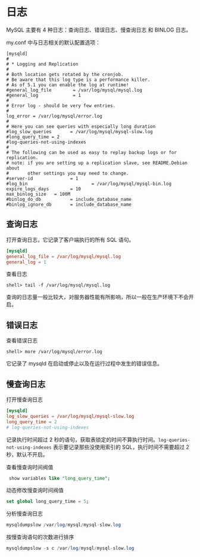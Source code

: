 # 日志

MySQL 主要有 4 种日志：查询日志、错误日志、慢查询日志 和 BINLOG 日志。

my.conf 中与日志相关的默认配置选项：

```nginx
[mysqld]
#
# * Logging and Replication
#
# Both location gets rotated by the cronjob.
# Be aware that this log type is a performance killer.
# As of 5.1 you can enable the log at runtime!
#general_log_file        = /var/log/mysql/mysql.log
#general_log             = 1
#
# Error log - should be very few entries.
#
log_error = /var/log/mysql/error.log
#
# Here you can see queries with especially long duration
#log_slow_queries       = /var/log/mysql/mysql-slow.log
#long_query_time = 2
#log-queries-not-using-indexes
#
# The following can be used as easy to replay backup logs or for replication.
# note: if you are setting up a replication slave, see README.Debian about
#       other settings you may need to change.
#server-id              = 1
#log_bin                        = /var/log/mysql/mysql-bin.log
expire_logs_days        = 10
max_binlog_size   = 100M
#binlog_do_db           = include_database_name
#binlog_ignore_db       = include_database_name
```

## 查询日志

打开查询日志，它记录了客户端执行的所有 SQL 语句。

```conf
[mysqld]
general_log_file = /var/log/mysql/mysql.log
general_log = 1
```

查看日志

```shell
shell> tail -f /var/log/mysql/mysql.log
```

查询的日志量一般比较大，对服务器性能有所影响，所以一般在生产环境下不会开启。

## 错误日志

查看错误日志

```shell
shell> more /var/log/mysql/error.log
```

它记录了 mysqld 在启动或停止以及在运行过程中发生的错误信息。

## 慢查询日志

打开慢查询日志

```conf
[mysqld]
log_slow_queries = /var/log/mysql/mysql-slow.log
long_query_time = 2
# log-queries-not-using-indexes
```

记录执行时间超过 2 秒的语句，获取表锁定的时间不算执行时间。`log-queries-not-using-indexes` 表示要记录那些没使用索引的 SQL，执行时间不需要超过 2 秒，默认不开启。

查看慢查询时间阀值

```sql
 show variables like "long_query_time";
```

动态修改慢查询时间阀值

```sql
set global long_query_time = 5;
```

分析慢查询日志

```sql
mysqldumpslow /var/log/mysql/mysql-slow.log
```

按慢查询语句的次数进行排序

```sql
mysqldumpslow -s c /var/log/mysql/mysql-slow.log 
```
